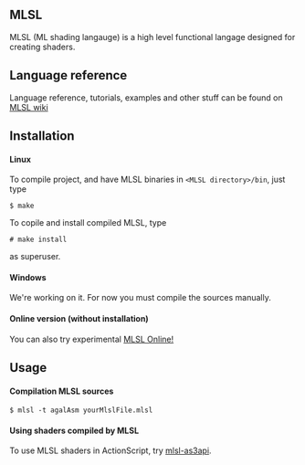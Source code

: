 MLSL
----

MLSL (ML shading langauge) is a high level functional langage designed for
creating shaders.

Language reference
------------------

Language reference, tutorials, examples and other stuff can be found on
[MLSL wiki](https://github.com/poles-p/mlsl/wiki)

Installation
------------

#### Linux

To compile project, and have MLSL binaries in `<MLSL directory>/bin`, just type
```
$ make
```

To copile and install compiled MLSL, type
```
# make install
```
as superuser.

#### Windows
We're working on it. For now you must compile the sources manually.

#### Online version (without installation)
You can also try experimental [MLSL Online!](http://wastedstudios.dyndns.ws/~ppo/mlsl)

Usage
-----

#### Compilation MLSL sources

```
$ mlsl -t agalAsm yourMlslFile.mlsl
```

#### Using shaders compiled by MLSL

To use MLSL shaders in ActionScript, try 
[mlsl-as3api](https://github.com/mosowski/mlsl-as3api).
